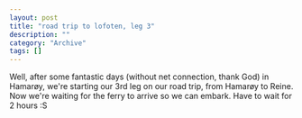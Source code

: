 ```yaml
--- 
layout: post 
title: "road trip to lofoten, leg 3"
description: ""
category: "Archive"
tags: []
---  
```

Well, after some fantastic days (without net connection, thank God) in Hamarøy, we're starting our 3rd leg on our road trip, from Hamarøy to Reine. 
 Now we're waiting for the ferry to arrive so we can embark. Have to wait for 2 hours :S
